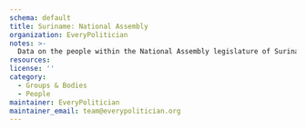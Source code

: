 ```yaml
---
schema: default
title: Suriname: National Assembly
organization: EveryPolitician
notes: >-
  Data on the people within the National Assembly legislature of Suriname.
resources:
license: ''
category:
  - Groups & Bodies
  - People
maintainer: EveryPolitician
maintainer_email: team@everypolitician.org
---
```


